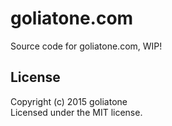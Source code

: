 # goliatone.com

Source code for goliatone.com, WIP!

## License
Copyright (c) 2015 goliatone  
Licensed under the MIT license.
